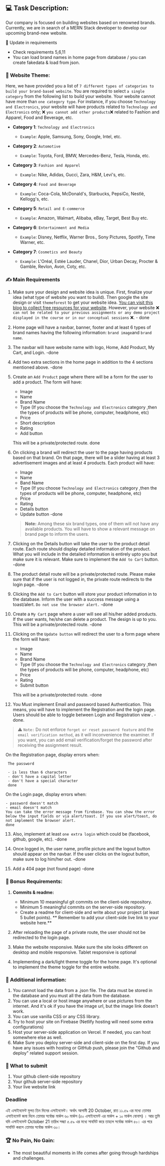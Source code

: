 ## :computer: Task Description:

Our company is focused on building websites based on renowned brands. Currently, we are in search of a MERN Stack developer to develop our upcoming brand-new website.

:triangular_flag_on_post: Update in requirements
  - Check requirements 5,6,11
  - You can load brand names in home page from database / you can create fakedata & load from json. 

### 🧮 Website Theme:

Here, we have provided you a list of `7 different types of categories to build your brand-based website`. You are required to select `a single category` from the following list to build your website. Your website cannot have more than `one category type`. For instance, if you choose `Technology and Electronics`, your website will have products related to `Technology and Electronics` only; :x: `you cannot add other products`:x: related to Fashion and Apparel, Food and Beverage, etc.

- **Category 1**: `Technology and Electronics`

  - `Example`: Apple, Samsung, Sony, Google, Intel, etc.

- **Category 2**: `Automotive`

  - `Example`: Toyota, Ford, BMW, Mercedes-Benz, Tesla, Honda, etc.

- **Category 3**: `Fashion and Apparel`

  - `Example`: Nike, Adidas, Gucci, Zara, H&M, Levi's, etc.

- **Category 4**: `Food and Beverage`

  - `Example`: Coca-Cola, McDonald's, Starbucks, PepsiCo, Nestlé, Kellogg's, etc.

- **Category 5**: `Retail and E-commerce`

  - `Example`: Amazon, Walmart, Alibaba, eBay, Target, Best Buy etc.

- **Category 6**: `Entertainment and Media`

  - `Example`: Disney, Netflix, Warner Bros., Sony Pictures, Spotify, Time Warner, etc.

- **Category 7**: `Cosmetics and Beauty`

  - `Example`: L'Oréal, Estée Lauder, Chanel, Dior, Urban Decay, Procter & Gamble, Revlon, Avon, Coty, etc.

### :writing_hand: Main Requirements

1. Make sure your design and website idea is unique. First, finalize your idea (what type of website you want to build). Then google the site design or visit `themeforest` to get your website idea. [You can visit this blog to collect free resources for your website](https://bootcamp.uxdesign.cc/free-images-and-resources-collection-for-website-c77f2fc46ce5). However, your website :x: `can not be related to your previous assignments or any demo project displayed in the course or in our conceptual sessions` :x:. - done

2. Home page will have a navbar, banner, footer and at least 6 types of brand names having the following information: `brand image`and `brand name`.

3. The navbar will have website name with logo, Home, Add Product, My Cart, and Login. -done

4. Add two extra sections in the home page in addition to the 4 sections mentioned above. -done

5. Create an `Add Product` page where there will be a form for the user to add a product. The form will have:

   - Image
   - Name
   - Brand Name
   - Type (If you choose the `Technology and Electronics` category ,then the types of products will be phone, computer, headphone, etc)
   - Price
   - Short description
   - Rating
   - Add button

   This will be a private/protected route. done

6. On clicking a brand will redirect the user to the page having products based on that brand. On that page, there will be a slider having at least 3 advertisement images and at least 4 products. Each product will have:

   - Image
   - Name
   - Band Name
   - Type (If you choose `Technology and Electronics` category ,then the types of products will be phone, computer, headphone, etc)
   - Price
   - Rating
   - Details button
   - Update button -done

   > **Note:** Among these six brand types, one of them will not have any available products. You will have to show a relevant message on brand page to inform the users.

7. Clicking on the Details button will take the user to the product detail route. Each route should display detailed information of the product. What you will include in the detailed information is entirely upto you but make sure it is relevant. Make sure to implement the `Add to Cart` button. -done

8. The product detail route will be a private/protected route. Please make sure that if the user is not logged in, the private route redirects to the login page. -done

9. Clicking the `Add to Cart` button will store your product information in to the database. Inform the user with a success message using a toast/alert. `Do not use the browser alert.` -done

10. Create a `My Cart` page where a user will see all his/her added products. If the user wants, he/she can delete a product. The design is up to you. This will be a private/protected route. -done

11. Clicking on the `Update button` will redirect the user to a form page where the form will have:

    - Image
    - Name
    - Brand Name
    - Type (If you choose the `Technology and Electronics` category ,then the types of products will be phone, computer, headphone, etc)
    - Price
    - Rating
    - Submit button

    This will be a private/protected route. -done

12. You Must implement Email and password based Authentication. This means, you will have to implement the Registration and the login page. Users should be able to toggle between Login and Registration view . -done.

> :warning: `Note:` Do not enforce `forget or reset password feature` and the `email verification method`, as it will inconvenience the examiner. If you want, you can add email verification/forget the password after receiving the assignment result.

On the Registration page, display errors when:

     The password

     - is less than 6 characters
     - don't have a capital letter
     - don't have a special character 
     done

On the Login page, display errors when:

    - password doesn't match
    - email doesn't match
    You can take the error message from firebase. You can show the error below the input fields or via alert/toast. If you use alert/toast, do not implement the browser alert.
    done

13. Also, implement at least `one extra login` which could be (facebook, github, google, etc). -done

14. Once logged in, the user name, profile picture and the logout button should appear on the navbar. If the user clicks on the logout button, make sure to log him/her out. -done

15. Add a 404 page (not found page) -done

### :gift: Bonus Requirements:

1. **Commits & readme:**

   - Minimum 10 meaningful git commits on the client-side repository.
   - Minimum 5 meaningful commits on the server-side repository.
   - Create a readme for client-side and write about your project (at least 5 bullet points). ** Remember to add your client-side live link to your website here.**

2. After reloading the page of a private route, the user should not be redirected to the login page.

3. Make the website responsive. Make sure the site looks different on desktop and mobile responsive. Tablet responsive is optional

4. Implementing a dark/light theme toggle for the home page. It's optional to implement the theme toggle for the entire website.

### :scroll: Additional information:

1. You cannot load the data from a .json file. The data must be stored in the database and you must all the data from the database.
2. You can use a local or host image anywhere or use pictures from the internet. And it's ok if you have the image url, but the image link doesn't work.
3. You can use vanilla CSS or any CSS library.
4. Try to host your site on Firebase (Netlify hosting will need some extra configurations)
5. Host your server-side application on Vercel. If needed, you can host somewhere else as well.
6. Make Sure you deploy server-side and client-side on the first day. If you have any issues with hosting or GitHub push, please join the "Github and deploy" related support session.

### :pushpin: What to submit

1. Your github client-side repository
2. Your github server-side repository
3. Your live website link

### Deadline

এই এসাইনমেন্ট মুলত তিন দিনের এসাইনমেন্ট। অর্থাৎ আগামী 20 October, রাত ১১.৫৯ এর মধ্যে তোমার এসাইনমেন্ট জমা দিলে তোমার সর্বোচ্চ মার্কস ৬০ মার্কস (৫০ এসাইনমেন্ট এর মার্কস + ১০ মার্কস বোনাস) । আর তুমি যদি এসাইনমেন্ট October 21 তারিখ সন্ধ্যা ৫.৫৯ এর মধ্যে সাবমিট করে তাহলে সর্বোচ্চ মার্কস ৫০। এর পরে সাবমিট করলে তোমার সর্বোচ্চ মার্কস ৩০।  

### :trophy: No Pain, No Gain:

- The most beautiful moments in life comes after going through hardships and challenges.
